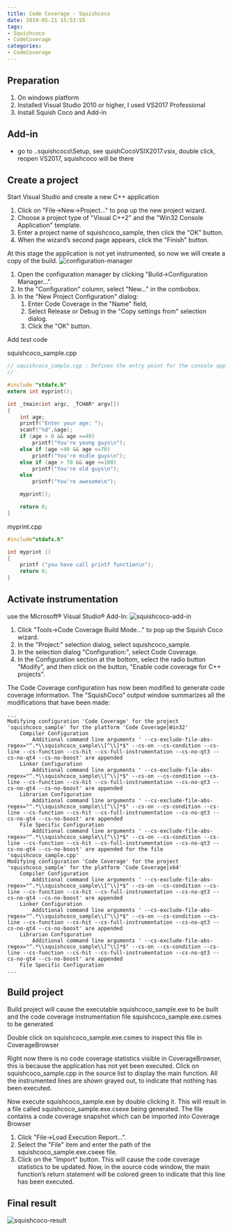 ```yaml
---
title: Code Coverage - Squishcoco
date: 2019-05-21 15:53:55
tags: 
- Squishcoco
- CodeCoverage
categories: 
- CodeCoverage
---
```


## Preparation

1. On windows platform
2. Installed Visual Studio 2010 or higher, I used VS2017 Professional
3. Install Squish Coco and Add-in

## Add-in

* go to ..squishcoco\Setup, see quishCocoVSIX2017.vsix, double click, reopen VS2017, squishcoco will be there

## Create a project

Start Visual Studio and create a new C++ application

1. Click on "File→New→Project..." to pop up the new project wizard.
2. Choose a project type of "Visual C++2" and the "Win32 Console Application" template.
3. Enter a project name of squishcoco_sample, then click the "OK" button.
4. When the wizard’s second page appears, click the "Finish" button.

At this stage the application is not yet instrumented, so now we will create a copy of the build.
![configuration-manager](squishcoco/configuration-manager.png)

1. Open the configuration manager by clicking "Build→Configuration Manager...".
2. In the "Configuration" column, select "New..." in the combobox.
3. In the "New Project Configuration" dialog:
    1. Enter Code Coverage in the "Name" field,
    2. Select Release or Debug in the "Copy settings from" selection dialog.
    3. Click the "OK" button.

Add test code

squishcoco_sample.cpp

```c
// squishcoco_sample.cpp : Defines the entry point for the console application.
//

#include "stdafx.h"
extern int myprint();

int _tmain(int argc, _TCHAR* argv[])
{
    int age;
    printf("Enter your age: ");
    scanf("%d",&age);
    if (age > 0 && age <=40)
        printf("You're young guys\n");
    else if (age >40 && age <=70)
        printf("You're midle guys\n");
    else if (age > 70 && age <=100)
        printf("You're old guys\n");
    else
        printf("You're awesome\n");

    myprint();

    return 0;
}
```

myprint.cpp

```c
#include"stdafx.h"

int myprint ()
{
    printf ("you have call printf function\n");
    return 0;
}
```

## Activate instrumentation

use the Microsoft® Visual Studio® Add-In:
![squishcoco-add-in](squishcoco/squishcoco-add-in.png)

1. Click "Tools→Code Coverage Build Mode..." to pop up the Squish Coco wizard.
2. In the "Project:" selection dialog, select squishcoco_sample.
3. In the selection dialog "Configuration:", select Code Coverage.
4. In the Configuration section at the bottom, select the radio button "Modify", and then click on the button, "Enable code coverage for C++ projects".

The Code Coverage configuration has now been modified to generate code coverage information. The "SquishCoco" output window summarizes all the modifications that have been made:

```log
...
Modifying configuration 'Code Coverage' for the project 'squishcoco_sample' for the platform 'Code Coverage|Win32'
    Compiler Configuration
        Additional command line arguments ' --cs-exclude-file-abs-regex="^.*\\squishcoco_sample\\[^\\]*$" --cs-on --cs-condition --cs-line --cs-function --cs-hit --cs-full-instrumentation --cs-no-qt3 --cs-no-qt4 --cs-no-boost' are appended
    Linker Configuration
        Additional command line arguments ' --cs-exclude-file-abs-regex="^.*\\squishcoco_sample\\[^\\]*$" --cs-on --cs-condition --cs-line --cs-function --cs-hit --cs-full-instrumentation --cs-no-qt3 --cs-no-qt4 --cs-no-boost' are appended
    Librarian Configuration
        Additional command line arguments ' --cs-exclude-file-abs-regex="^.*\\squishcoco_sample\\[^\\]*$" --cs-on --cs-condition --cs-line --cs-function --cs-hit --cs-full-instrumentation --cs-no-qt3 --cs-no-qt4 --cs-no-boost' are appended
    File Specific Configuration
        Additional command line arguments ' --cs-exclude-file-abs-regex="^.*\\squishcoco_sample\\[^\\]*$" --cs-on --cs-condition --cs-line --cs-function --cs-hit --cs-full-instrumentation --cs-no-qt3 --cs-no-qt4 --cs-no-boost' are appended for the file 'squishcoco_sample.cpp'
Modifying configuration 'Code Coverage' for the project 'squishcoco_sample' for the platform 'Code Coverage|x64'
    Compiler Configuration
        Additional command line arguments ' --cs-exclude-file-abs-regex="^.*\\squishcoco_sample\\[^\\]*$" --cs-on --cs-condition --cs-line --cs-function --cs-hit --cs-full-instrumentation --cs-no-qt3 --cs-no-qt4 --cs-no-boost' are appended
    Linker Configuration
        Additional command line arguments ' --cs-exclude-file-abs-regex="^.*\\squishcoco_sample\\[^\\]*$" --cs-on --cs-condition --cs-line --cs-function --cs-hit --cs-full-instrumentation --cs-no-qt3 --cs-no-qt4 --cs-no-boost' are appended
    Librarian Configuration
        Additional command line arguments ' --cs-exclude-file-abs-regex="^.*\\squishcoco_sample\\[^\\]*$" --cs-on --cs-condition --cs-line --cs-function --cs-hit --cs-full-instrumentation --cs-no-qt3 --cs-no-qt4 --cs-no-boost' are appended
    File Specific Configuration
...
```

## Build project

Build project will cause the executable squishcoco_sample.exe to be built and the code coverage instrumentation file squishcoco_sample.exe.csmes to be generated

Double click on squishcoco_sample.exe.csmes to inspect this file in CoverageBrowser

Right now there is no code coverage statistics visible in CoverageBrowser, this is because the application has not yet been executed. Click on squishcoco_sample.cpp in the source list to display the main function. All the instrumented lines are shown grayed out, to indicate that nothing has been executed.

Now execute squishcoco_sample.exe by double clicking it. This will result in a file called squishcoco_sample.exe.csexe being generated. The file contains a code coverage snapshot which can be imported into Coverage Browser

1. Click "File->Load Execution Report...".
2. Select the "File" item and enter the path of the squishcoco_sample.exe.csexe file.
3. Click on the "Import" button.
This will cause the code coverage statistics to be updated. Now, in the source code window, the main function’s return statement will be colored green to indicate that this line has been executed.

## Final result

![squishcoco-result](squishcoco/squishcoco-result.png)
